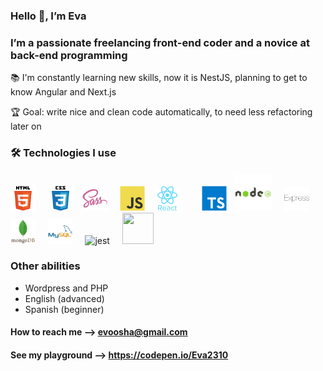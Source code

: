 ### Hello 👋, I’m Eva
### I’m a passionate freelancing front-end coder and a novice at back-end programming

📚 I'm constantly learning new skills, now it is NestJS, planning to get to know Angular and Next.js

🏆 Goal: write nice and clean code automatically, to need less refactoring later on

### 🛠️ Technologies I use

<p align="left"><img src="https://raw.githubusercontent.com/devicons/devicon/master/icons/html5/html5-original-wordmark.svg" alt="html5" width="40" height="40"/>&nbsp; &nbsp;&nbsp;&nbsp;<img src="https://raw.githubusercontent.com/devicons/devicon/master/icons/css3/css3-original-wordmark.svg" alt="css3" width="40" height="40"/>&nbsp;&nbsp;&nbsp;&nbsp;<img src="https://raw.githubusercontent.com/devicons/devicon/master/icons/sass/sass-original.svg" alt="sass" width="40" height="40"/>&nbsp; &nbsp;&nbsp;&nbsp;<img src="https://raw.githubusercontent.com/devicons/devicon/master/icons/javascript/javascript-original.svg" alt="javascript" width="40" height="40"/>&nbsp;&nbsp;&nbsp;&nbsp;<img src="https://raw.githubusercontent.com/devicons/devicon/master/icons/react/react-original-wordmark.svg" alt="react" width="40" height="40"/>&nbsp;&nbsp;&nbsp;&nbsp;&nbsp; &nbsp;&nbsp;&nbsp;<img src="https://raw.githubusercontent.com/devicons/devicon/master/icons/typescript/typescript-original.svg" alt="typescript" width="40" height="40"/>&nbsp;&nbsp;&nbsp;<img src="https://raw.githubusercontent.com/devicons/devicon/master/icons/nodejs/nodejs-original-wordmark.svg" alt="nodejs" width="60" height="60"/>&nbsp; &nbsp;&nbsp;&nbsp;<img height="40" width="40" src="https://raw.githubusercontent.com/github/explore/80688e429a7d4ef2fca1e82350fe8e3517d3494d/topics/express/express.png" alt="express"/> &nbsp;&nbsp;&nbsp;&nbsp;<img src="https://raw.githubusercontent.com/devicons/devicon/master/icons/mongodb/mongodb-original-wordmark.svg" alt="mongodb" width="40" height="40"/> &nbsp;&nbsp;&nbsp;&nbsp;<img src="https://raw.githubusercontent.com/devicons/devicon/master/icons/mysql/mysql-original-wordmark.svg" alt="mysql" width="40" height="40"/>&nbsp; &nbsp;&nbsp;&nbsp;<img src="https://res.cloudinary.com/headhunter/image/upload/v1665999422/Weather%20app/jest_beldfp.png" alt="jest" width="40" height="40"/>&nbsp; &nbsp;&nbsp;&nbsp;<img src="https://static1.s123-cdn-static-a.com/uploads/5191798/normal_61fa86eb6c2bf.svg" width="50" height="50"/></p>

### Other abilities
- Wordpress and PHP
- English (advanced)
- Spanish (beginner)

#### How to reach me --> evoosha@gmail.com

#### See my playground --> https://codepen.io/Eva2310

<!---
Evva1023/Evva1023 is a ✨ special ✨ repository because its `README.md` (this file) appears on your GitHub profile.
You can click the Preview link to take a look at your changes.
--->
